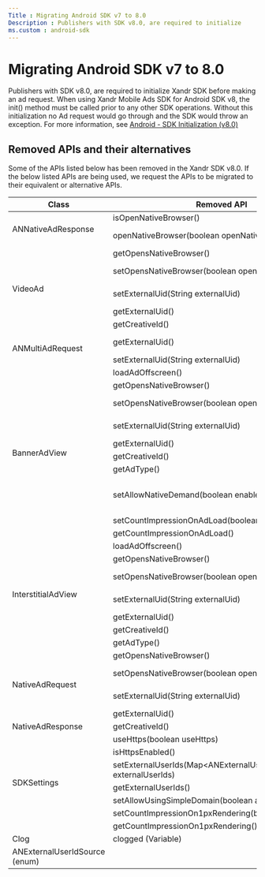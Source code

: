 ```yaml
---
Title : Migrating Android SDK v7 to 8.0
Description : Publishers with SDK v8.0, are required to initialize
ms.custom : android-sdk
---
```



# Migrating Android SDK v7 to 8.0



Publishers with SDK v8.0, are required to initialize
Xandr SDK before making an ad request. When
using Xandr Mobile Ads SDK for Android SDK v8,
the init() method must be called prior to any other SDK
operations. Without this initialization no Ad request would go through
and the SDK would throw an exception. For more information, see <a
href="android-sdk-initialization-v8-0.md"
class="xref" target="_blank">Android - SDK Initialization (v8.0)</a>



## Removed APIs and their alternatives

Some of the APIs listed below has been removed in the
Xandr SDK v8.0. If the below listed APIs are
being used, we request the APIs to be migrated to their equivalent or
alternative APIs.

<table class="table">
<thead class="thead">
<tr class="header row">
<th id="ID-00001ae1__entry__1"
class="entry colsep-1 rowsep-1">Class</th>
<th id="ID-00001ae1__entry__2" class="entry colsep-1 rowsep-1">Removed
API</th>
<th id="ID-00001ae1__entry__3" class="entry colsep-1 rowsep-1">Alternate
API</th>
</tr>
</thead>
<tbody class="tbody">
<tr class="odd row rowsep-1">
<td rowspan="2" class="entry colsep-1 rowsep-1"
headers="ID-00001ae1__entry__1">ANNativeAdResponse</td>
<td class="entry colsep-1 rowsep-1"
headers="ID-00001ae1__entry__2">isOpenNativeBrowser()</td>
<td class="entry colsep-1 rowsep-1"
headers="ID-00001ae1__entry__3">getClickThroughAction()</td>
</tr>
<tr class="even row rowsep-1">
<td class="entry colsep-1 rowsep-1"
headers="ID-00001ae1__entry__2">openNativeBrowser(boolean
openNativeBrowser)</td>
<td class="entry colsep-1 rowsep-1"
headers="ID-00001ae1__entry__3">setClickThroughAction(ANClickThroughAction
clickThroughAction)</td>
</tr>
<tr class="odd row">
<td rowspan="5" class="entry colsep-1 rowsep-1"
headers="ID-00001ae1__entry__1">VideoAd</td>
<td class="entry colsep-1 rowsep-1"
headers="ID-00001ae1__entry__2">getOpensNativeBrowser()</td>
<td class="entry colsep-1 rowsep-1"
headers="ID-00001ae1__entry__3">getClickThroughAction()</td>
</tr>
<tr class="even row">
<td class="entry colsep-1 rowsep-1"
headers="ID-00001ae1__entry__2">setOpensNativeBrowser(boolean
opensNativeBrowser)</td>
<td class="entry colsep-1 rowsep-1"
headers="ID-00001ae1__entry__3">setClickThroughAction(ANClickThroughAction
clickThroughAction)</td>
</tr>
<tr class="odd row">
<td class="entry colsep-1 rowsep-1"
headers="ID-00001ae1__entry__2">setExternalUid(String externalUid)</td>
<td class="entry colsep-1 rowsep-1"
headers="ID-00001ae1__entry__3">SDKSettings.setPublisherUserId(String
publisherUserId)</td>
</tr>
<tr class="even row">
<td class="entry colsep-1 rowsep-1"
headers="ID-00001ae1__entry__2">getExternalUid()</td>
<td class="entry colsep-1 rowsep-1"
headers="ID-00001ae1__entry__3">SDKSettings.getPublisherUserId()</td>
</tr>
<tr class="odd row">
<td class="entry colsep-1 rowsep-1"
headers="ID-00001ae1__entry__2">getCreativeId()</td>
<td class="entry colsep-1 rowsep-1"
headers="ID-00001ae1__entry__3">ANAdResponseInfo.getCreativeId()</td>
</tr>
<tr class="even row">
<td rowspan="2" class="entry colsep-1 rowsep-1"
headers="ID-00001ae1__entry__1">ANMultiAdRequest</td>
<td class="entry colsep-1 rowsep-1"
headers="ID-00001ae1__entry__2">getExternalUid()</td>
<td class="entry colsep-1 rowsep-1"
headers="ID-00001ae1__entry__3">SDKSettings.setPublisherUserId(String
publisherUserId)</td>
</tr>
<tr class="odd row">
<td class="entry colsep-1 rowsep-1"
headers="ID-00001ae1__entry__2">setExternalUid(String externalUid)</td>
<td class="entry colsep-1 rowsep-1"
headers="ID-00001ae1__entry__3">SDKSettings.getPublisherUserId()</td>
</tr>
<tr class="even row">
<td rowspan="10" class="entry colsep-1 rowsep-1"
headers="ID-00001ae1__entry__1">BannerAdView</td>
<td class="entry colsep-1 rowsep-1"
headers="ID-00001ae1__entry__2">loadAdOffscreen()</td>
<td class="entry colsep-1 rowsep-1"
headers="ID-00001ae1__entry__3">loadAd()</td>
</tr>
<tr class="odd row">
<td class="entry colsep-1 rowsep-1"
headers="ID-00001ae1__entry__2">getOpensNativeBrowser()</td>
<td class="entry colsep-1 rowsep-1"
headers="ID-00001ae1__entry__3">getClickThroughAction()</td>
</tr>
<tr class="even row">
<td class="entry colsep-1 rowsep-1"
headers="ID-00001ae1__entry__2">setOpensNativeBrowser(boolean
opensNativeBrowser)</td>
<td class="entry colsep-1 rowsep-1"
headers="ID-00001ae1__entry__3">setClickThroughAction(ANClickThroughAction
clickThroughAction)</td>
</tr>
<tr class="odd row">
<td class="entry colsep-1 rowsep-1"
headers="ID-00001ae1__entry__2">setExternalUid(String externalUid)</td>
<td class="entry colsep-1 rowsep-1"
headers="ID-00001ae1__entry__3">SDKSettings.setPublisherUserId(String
publisherUserId)</td>
</tr>
<tr class="even row">
<td class="entry colsep-1 rowsep-1"
headers="ID-00001ae1__entry__2">getExternalUid()</td>
<td class="entry colsep-1 rowsep-1"
headers="ID-00001ae1__entry__3">SDKSettings.getPublisherUserId()</td>
</tr>
<tr class="odd row">
<td class="entry colsep-1 rowsep-1"
headers="ID-00001ae1__entry__2">getCreativeId()</td>
<td class="entry colsep-1 rowsep-1"
headers="ID-00001ae1__entry__3">ANAdResponseInfo.getCreativeId()</td>
</tr>
<tr class="even row">
<td class="entry colsep-1 rowsep-1"
headers="ID-00001ae1__entry__2">getAdType()</td>
<td class="entry colsep-1 rowsep-1"
headers="ID-00001ae1__entry__3">ANAdResponseInfo.getAdType()</td>
</tr>
<tr class="odd row">
<td class="entry colsep-1 rowsep-1"
headers="ID-00001ae1__entry__2">setAllowNativeDemand(boolean enabled,
int rendererId)</td>
<td class="entry colsep-1 rowsep-1"
headers="ID-00001ae1__entry__3">setAllowNativeDemand(boolean)
<p>setRendererId(int rendererId)</p></td>
</tr>
<tr class="even row">
<td class="entry colsep-1 rowsep-1"
headers="ID-00001ae1__entry__2">setCountImpressionOnAdLoad(boolean
enabled)</td>
<td class="entry colsep-1 rowsep-1"
headers="ID-00001ae1__entry__3">N/A</td>
</tr>
<tr class="odd row">
<td class="entry colsep-1 rowsep-1"
headers="ID-00001ae1__entry__2">getCountImpressionOnAdLoad()</td>
<td class="entry colsep-1 rowsep-1"
headers="ID-00001ae1__entry__3">N/A</td>
</tr>
<tr class="even row">
<td rowspan="7" class="entry colsep-1 rowsep-1"
headers="ID-00001ae1__entry__1">InterstitialAdView</td>
<td class="entry colsep-1 rowsep-1"
headers="ID-00001ae1__entry__2">loadAdOffscreen()</td>
<td class="entry colsep-1 rowsep-1"
headers="ID-00001ae1__entry__3">loadAd()</td>
</tr>
<tr class="odd row">
<td class="entry colsep-1 rowsep-1"
headers="ID-00001ae1__entry__2">getOpensNativeBrowser()</td>
<td class="entry colsep-1 rowsep-1"
headers="ID-00001ae1__entry__3">getClickThroughAction()</td>
</tr>
<tr class="even row">
<td class="entry colsep-1 rowsep-1"
headers="ID-00001ae1__entry__2">setOpensNativeBrowser(boolean
opensNativeBrowser)</td>
<td class="entry colsep-1 rowsep-1"
headers="ID-00001ae1__entry__3">setClickThroughAction(ANClickThroughAction
clickThroughAction)</td>
</tr>
<tr class="odd row">
<td class="entry colsep-1 rowsep-1"
headers="ID-00001ae1__entry__2">setExternalUid(String externalUid)</td>
<td class="entry colsep-1 rowsep-1"
headers="ID-00001ae1__entry__3">SDKSettings.setPublisherUserId(String
publisherUserId)</td>
</tr>
<tr class="even row">
<td class="entry colsep-1 rowsep-1"
headers="ID-00001ae1__entry__2">getExternalUid()</td>
<td class="entry colsep-1 rowsep-1"
headers="ID-00001ae1__entry__3">SDKSettings.getPublisherUserId()</td>
</tr>
<tr class="odd row">
<td class="entry colsep-1 rowsep-1"
headers="ID-00001ae1__entry__2">getCreativeId()</td>
<td class="entry colsep-1 rowsep-1"
headers="ID-00001ae1__entry__3">ANAdResponseInfo.getCreativeId()</td>
</tr>
<tr class="even row">
<td class="entry colsep-1 rowsep-1"
headers="ID-00001ae1__entry__2">getAdType()</td>
<td class="entry colsep-1 rowsep-1"
headers="ID-00001ae1__entry__3">ANAdResponseInfo.getAdType()</td>
</tr>
<tr class="odd row">
<td rowspan="4" class="entry colsep-1 rowsep-1"
headers="ID-00001ae1__entry__1">NativeAdRequest</td>
<td class="entry colsep-1 rowsep-1"
headers="ID-00001ae1__entry__2">getOpensNativeBrowser()</td>
<td class="entry colsep-1 rowsep-1"
headers="ID-00001ae1__entry__3">getClickThroughAction()</td>
</tr>
<tr class="even row">
<td class="entry colsep-1 rowsep-1"
headers="ID-00001ae1__entry__2">setOpensNativeBrowser(boolean
opensNativeBrowser)</td>
<td class="entry colsep-1 rowsep-1"
headers="ID-00001ae1__entry__3">setClickThroughAction(ANClickThroughAction
clickThroughAction)</td>
</tr>
<tr class="odd row">
<td class="entry colsep-1 rowsep-1"
headers="ID-00001ae1__entry__2">setExternalUid(String externalUid)</td>
<td class="entry colsep-1 rowsep-1"
headers="ID-00001ae1__entry__3">SDKSettings.setPublisherUserId(String
publisherUserId)</td>
</tr>
<tr class="even row">
<td class="entry colsep-1 rowsep-1"
headers="ID-00001ae1__entry__2">getExternalUid()</td>
<td class="entry colsep-1 rowsep-1"
headers="ID-00001ae1__entry__3">SDKSettings.getPublisherUserId()</td>
</tr>
<tr class="odd row">
<td class="entry colsep-1 rowsep-1"
headers="ID-00001ae1__entry__1">NativeAdResponse</td>
<td class="entry colsep-1 rowsep-1"
headers="ID-00001ae1__entry__2">getCreativeId()</td>
<td class="entry colsep-1 rowsep-1"
headers="ID-00001ae1__entry__3">ANAdResponseInfo.getCreativeId()</td>
</tr>
<tr class="even row">
<td rowspan="7" class="entry colsep-1 rowsep-1"
headers="ID-00001ae1__entry__1">SDKSettings</td>
<td class="entry colsep-1 rowsep-1"
headers="ID-00001ae1__entry__2">useHttps(boolean useHttps)</td>
<td class="entry colsep-1 rowsep-1" headers="ID-00001ae1__entry__3">N/A.
HTTPS is used by default.</td>
</tr>
<tr class="odd row">
<td class="entry colsep-1 rowsep-1"
headers="ID-00001ae1__entry__2">isHttpsEnabled()</td>
<td class="entry colsep-1 rowsep-1"
headers="ID-00001ae1__entry__3">N/A</td>
</tr>
<tr class="even row">
<td class="entry colsep-1 rowsep-1"
headers="ID-00001ae1__entry__2">setExternalUserIds(Map&lt;ANExternalUserIdSource,String&gt;
externalUserIds)</td>
<td class="entry colsep-1 rowsep-1"
headers="ID-00001ae1__entry__3">setUserIds(List&lt;ANUserId&gt;
userIdList)</td>
</tr>
<tr class="odd row">
<td class="entry colsep-1 rowsep-1"
headers="ID-00001ae1__entry__2">getExternalUserIds()</td>
<td class="entry colsep-1 rowsep-1"
headers="ID-00001ae1__entry__3">getUserIds()</td>
</tr>
<tr class="even row">
<td class="entry colsep-1 rowsep-1"
headers="ID-00001ae1__entry__2">setAllowUsingSimpleDomain(boolean
allow)</td>
<td class="entry colsep-1 rowsep-1"
headers="ID-00001ae1__entry__3">N/A</td>
</tr>
<tr class="odd row">
<td class="entry colsep-1 rowsep-1"
headers="ID-00001ae1__entry__2">setCountImpressionOn1pxRendering(boolean
enable)</td>
<td class="entry colsep-1 rowsep-1"
headers="ID-00001ae1__entry__3">N/A</td>
</tr>
<tr class="even row">
<td class="entry colsep-1 rowsep-1"
headers="ID-00001ae1__entry__2">getCountImpressionOn1pxRendering()</td>
<td class="entry colsep-1 rowsep-1"
headers="ID-00001ae1__entry__3">N/A</td>
</tr>
<tr class="odd row">
<td class="entry colsep-1 rowsep-1"
headers="ID-00001ae1__entry__1">Clog</td>
<td class="entry colsep-1 rowsep-1"
headers="ID-00001ae1__entry__2">clogged (Variable)</td>
<td class="entry colsep-1 rowsep-1"
headers="ID-00001ae1__entry__3">N/A</td>
</tr>
<tr class="even row">
<td class="entry colsep-1 rowsep-1"
headers="ID-00001ae1__entry__1">ANExternalUserIdSource (enum)</td>
<td class="entry colsep-1 rowsep-1"
headers="ID-00001ae1__entry__2"></td>
<td class="entry colsep-1 rowsep-1"
headers="ID-00001ae1__entry__3">ANUserId.Source</td>
</tr>
</tbody>
</table>






